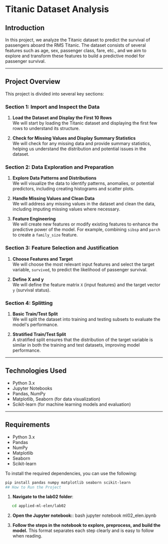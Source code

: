 # Titanic Dataset Analysis

## Introduction

In this project, we analyze the Titanic dataset to predict the survival of passengers aboard the RMS Titanic. The dataset consists of several features such as age, sex, passenger class, fare, etc., and we aim to explore and transform these features to build a predictive model for passenger survival.

---

## Project Overview

This project is divided into several key sections:

### Section 1: Import and Inspect the Data

1. **Load the Dataset and Display the First 10 Rows**  
   We will start by loading the Titanic dataset and displaying the first few rows to understand its structure.

2. **Check for Missing Values and Display Summary Statistics**  
   We will check for any missing data and provide summary statistics, helping us understand the distribution and potential issues in the dataset.

### Section 2: Data Exploration and Preparation

1. **Explore Data Patterns and Distributions**  
   We will visualize the data to identify patterns, anomalies, or potential predictors, including creating histograms and scatter plots.

2. **Handle Missing Values and Clean Data**  
   We will address any missing values in the dataset and clean the data, including imputing missing values where necessary.

3. **Feature Engineering**  
   We will create new features or modify existing features to enhance the predictive power of the model. For example, combining `sibsp` and `parch` to create a `family_size` feature.

### Section 3: Feature Selection and Justification

1. **Choose Features and Target**  
   We will choose the most relevant input features and select the target variable, `survived`, to predict the likelihood of passenger survival.

2. **Define X and y**  
   We will define the feature matrix `X` (input features) and the target vector `y` (survival status).

### Section 4: Splitting

1. **Basic Train/Test Split**  
   We will split the dataset into training and testing subsets to evaluate the model's performance.

2. **Stratified Train/Test Split**  
   A stratified split ensures that the distribution of the target variable is similar in both the training and test datasets, improving model performance.

---

## Technologies Used

- Python 3.x
- Jupyter Notebooks
- Pandas, NumPy
- Matplotlib, Seaborn (for data visualization)
- Scikit-learn (for machine learning models and evaluation)

---

## Requirements

- Python 3.x
- Pandas
- NumPy
- Matplotlib
- Seaborn
- Scikit-learn

To install the required dependencies, you can use the following:

```bash
pip install pandas numpy matplotlib seaborn scikit-learn
## How to Run the Project
```
1. **Navigate to the lab02 folder**:

```bash
   cd applied-ml-elen/lab02
``` 
2. **Open the Jupyter notebook:**:
bash
jupyter notebook ml02_elen.ipynb

3. **Follow the steps in the notebook to explore, preprocess, and build the model.**
This format separates each step clearly and is easy to follow when reading.
